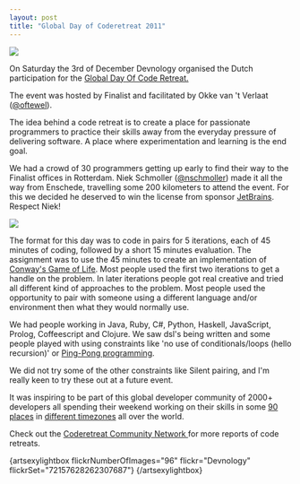 ```yaml
---
layout: post
title: "Global Day of Coderetreat 2011"
---
```


[![](/images/stories/Events/gdcr.png)](http://globalday.coderetreat.org/)

On Saturday the 3rd of December Devnology organised the Dutch participation for the [Global Day Of Code Retreat.](http://globalday.coderetreat.org/)

The event was hosted by Finalist and facilitated by Okke van 't Verlaat ([@oftewel](http://twitter.com/#%21/oftewel)).

The idea behind a code retreat is to create a place for passionate programmers to practice their skills away from the everyday pressure of delivering software. A place where experimentation and learning is the end goal.

We had a crowd of 30 programmers getting up early to find their way to the Finalist offices in Rotterdam. Niek Schmoller ([@nschmoller](http://twitter.com/#%21/nschmoller)) made it all the way from Enschede, travelling some 200 kilometers to attend the event. For this we decided he deserved to win the license from sponsor [JetBrains](http://www.jetbrains.com). Respect Niek!

![](http://farm8.staticflickr.com/7167/6447648007_7a0724f36b_z.jpg)

The format for this day was to code in pairs for 5 iterations, each of 45 minutes of coding, followed by a short 15 minutes evaluation. The assignment was to use the 45 minutes to create an implementation of [Conway's Game of Life](http://en.wikipedia.org/wiki/Conway%27s_Game_of_Life). Most people used the first two iterations to get a handle on the problem. In later iterations people got real creative and tried all different kind of approaches to the problem. Most people used the opportunity to pair with someone using a different language and/or environment then what they would normally use.

We had people working in Java, Ruby, C#, Python, Haskell, JavaScript, Prolog, Coffeescript and Clojure. We saw dsl's being written and some people played with using constraints like 'no use of conditionals/loops (hello recursion)' or [Ping-Pong programming](http://www.stickyminds.com/s.asp?F=S9101_COL_2).

We did not try some of the other constraints like Silent pairing, and I'm really keen to try these out at a future event.

It was inspiring to be part of this global developer community of 2000+ developers all spending their weekend working on their skills in some [90 places](http://maps.google.com/maps/ms?msid=211858429594081017615.0004b0b076e7ed3148f35&amp;msa=0&amp;ie=UTF8&amp;t=m&amp;vpsrc=6&amp;ll=27.683528,-22.5&amp;spn=166.415629,90&amp;z=1&amp;source=embed) in [different timezones](https://docs.google.com/viewer?a=v&amp;pid=explorer&amp;chrome=true&amp;srcid=0By1dUls0nlStM2Y1OWUzZDItOThjMS00ZWE4LWEzMDMtOWNjMjFjNTQxMGUz&amp;hl=en_US&amp;pli=1) all over the world.

Check out the [Coderetreat Community Network ](http://coderetreat.org/)for more reports of code retreats.

{artsexylightbox flickrNumberOfImages="96" flickr="Devnology" flickrSet="72157628262307687"} {/artsexylightbox}
